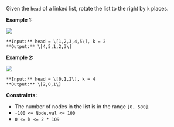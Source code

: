 Given the `head` of a linked list, rotate the list to the right by `k` places.

**Example 1:**

![](https://assets.leetcode.com/uploads/2020/11/13/rotate1.jpg)
```
**Input:** head = \[1,2,3,4,5\], k = 2
**Output:** \[4,5,1,2,3\]
```

**Example 2:**

![](https://assets.leetcode.com/uploads/2020/11/13/roate2.jpg)
```
**Input:** head = \[0,1,2\], k = 4
**Output:** \[2,0,1\]
```

**Constraints:**

*   The number of nodes in the list is in the range `[0, 500]`.
*   `-100 <= Node.val <= 100`
*   `0 <= k <= 2 * 109`